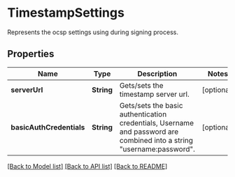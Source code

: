 ﻿
# TimestampSettings
Represents the ocsp settings using during signing process.

## Properties
Name | Type | Description | Notes
------------ | ------------- | ------------- | -------------
**serverUrl** | **String** | Gets/sets the timestamp server url. | [optional]
**basicAuthCredentials** | **String** | Gets/sets the basic authentication credentials, Username and password are combined into a string "username:password". | [optional]


[[Back to Model list]](../../README.md#documentation-for-models) [[Back to API list]](../../README.md#documentation-for-api-endpoints) [[Back to README]](../../README.md)


